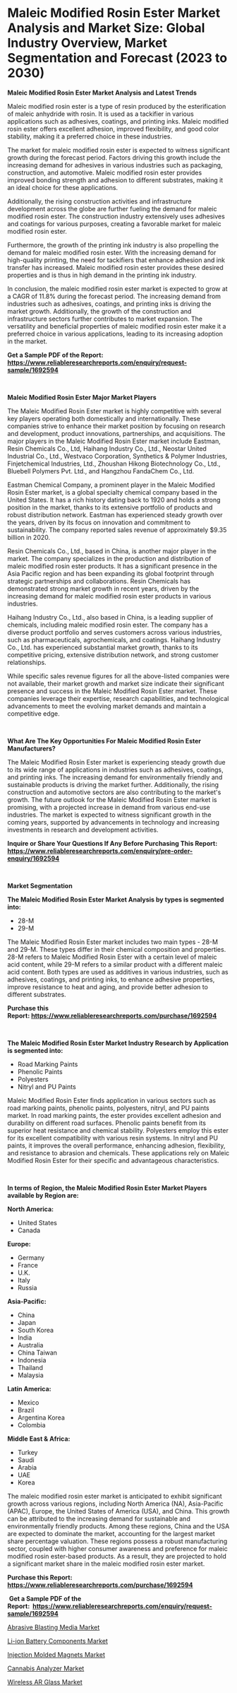 <p><h1>Maleic Modified Rosin Ester Market Analysis and Market Size: Global Industry Overview, Market Segmentation and Forecast (2023 to 2030)</h1></p><p><strong>Maleic Modified Rosin Ester Market Analysis and Latest Trends</strong></p>
<p><p>Maleic modified rosin ester is a type of resin produced by the esterification of maleic anhydride with rosin. It is used as a tackifier in various applications such as adhesives, coatings, and printing inks. Maleic modified rosin ester offers excellent adhesion, improved flexibility, and good color stability, making it a preferred choice in these industries.</p><p>The market for maleic modified rosin ester is expected to witness significant growth during the forecast period. Factors driving this growth include the increasing demand for adhesives in various industries such as packaging, construction, and automotive. Maleic modified rosin ester provides improved bonding strength and adhesion to different substrates, making it an ideal choice for these applications.</p><p>Additionally, the rising construction activities and infrastructure development across the globe are further fueling the demand for maleic modified rosin ester. The construction industry extensively uses adhesives and coatings for various purposes, creating a favorable market for maleic modified rosin ester.</p><p>Furthermore, the growth of the printing ink industry is also propelling the demand for maleic modified rosin ester. With the increasing demand for high-quality printing, the need for tackifiers that enhance adhesion and ink transfer has increased. Maleic modified rosin ester provides these desired properties and is thus in high demand in the printing ink industry.</p><p>In conclusion, the maleic modified rosin ester market is expected to grow at a CAGR of 11.8% during the forecast period. The increasing demand from industries such as adhesives, coatings, and printing inks is driving the market growth. Additionally, the growth of the construction and infrastructure sectors further contributes to market expansion. The versatility and beneficial properties of maleic modified rosin ester make it a preferred choice in various applications, leading to its increasing adoption in the market.</p></p>
<p><strong>Get a Sample PDF of the Report:&nbsp; <a href="https://www.reliableresearchreports.com/enquiry/request-sample/1692594">https://www.reliableresearchreports.com/enquiry/request-sample/1692594</a></strong></p>
<p>&nbsp;</p>
<p><strong>Maleic Modified Rosin Ester Major Market Players</strong></p>
<p><p>The Maleic Modified Rosin Ester market is highly competitive with several key players operating both domestically and internationally. These companies strive to enhance their market position by focusing on research and development, product innovations, partnerships, and acquisitions. The major players in the Maleic Modified Rosin Ester market include Eastman, Resin Chemicals Co., Ltd, Haihang Industry Co., Ltd., Neostar United Industrial Co., Ltd., Westvaco Corporation, Synthetics & Polymer Industries, Finjetchemical Industries, Ltd., Zhoushan Hikong Biotechnology Co., Ltd., Bluebell Polymers Pvt. Ltd., and Hangzhou FandaChem Co., Ltd.</p><p>Eastman Chemical Company, a prominent player in the Maleic Modified Rosin Ester market, is a global specialty chemical company based in the United States. It has a rich history dating back to 1920 and holds a strong position in the market, thanks to its extensive portfolio of products and robust distribution network. Eastman has experienced steady growth over the years, driven by its focus on innovation and commitment to sustainability. The company reported sales revenue of approximately $9.35 billion in 2020.</p><p>Resin Chemicals Co., Ltd., based in China, is another major player in the market. The company specializes in the production and distribution of maleic modified rosin ester products. It has a significant presence in the Asia Pacific region and has been expanding its global footprint through strategic partnerships and collaborations. Resin Chemicals has demonstrated strong market growth in recent years, driven by the increasing demand for maleic modified rosin ester products in various industries.</p><p>Haihang Industry Co., Ltd., also based in China, is a leading supplier of chemicals, including maleic modified rosin ester. The company has a diverse product portfolio and serves customers across various industries, such as pharmaceuticals, agrochemicals, and coatings. Haihang Industry Co., Ltd. has experienced substantial market growth, thanks to its competitive pricing, extensive distribution network, and strong customer relationships.</p><p>While specific sales revenue figures for all the above-listed companies were not available, their market growth and market size indicate their significant presence and success in the Maleic Modified Rosin Ester market. These companies leverage their expertise, research capabilities, and technological advancements to meet the evolving market demands and maintain a competitive edge.</p></p>
<p>&nbsp;</p>
<p><strong>What Are The Key Opportunities For Maleic Modified Rosin Ester Manufacturers?</strong></p>
<p><p>The Maleic Modified Rosin Ester market is experiencing steady growth due to its wide range of applications in industries such as adhesives, coatings, and printing inks. The increasing demand for environmentally friendly and sustainable products is driving the market further. Additionally, the rising construction and automotive sectors are also contributing to the market's growth. The future outlook for the Maleic Modified Rosin Ester market is promising, with a projected increase in demand from various end-use industries. The market is expected to witness significant growth in the coming years, supported by advancements in technology and increasing investments in research and development activities.</p></p>
<p><strong>Inquire or Share Your Questions If Any Before Purchasing This Report: <a href="https://www.reliableresearchreports.com/enquiry/pre-order-enquiry/1692594">https://www.reliableresearchreports.com/enquiry/pre-order-enquiry/1692594</a></strong></p>
<p>&nbsp;</p>
<p><strong>Market Segmentation</strong></p>
<p><strong>The Maleic Modified Rosin Ester Market Analysis by types is segmented into:</strong></p>
<p><ul><li>28-M</li><li>29-M</li></ul></p>
<p><p>The Maleic Modified Rosin Ester market includes two main types - 28-M and 29-M. These types differ in their chemical composition and properties. 28-M refers to Maleic Modified Rosin Ester with a certain level of maleic acid content, while 29-M refers to a similar product with a different maleic acid content. Both types are used as additives in various industries, such as adhesives, coatings, and printing inks, to enhance adhesive properties, improve resistance to heat and aging, and provide better adhesion to different substrates.</p></p>
<p><strong>Purchase this Report:&nbsp;<a href="https://www.reliableresearchreports.com/purchase/1692594">https://www.reliableresearchreports.com/purchase/1692594</a></strong></p>
<p>&nbsp;</p>
<p><strong>The Maleic Modified Rosin Ester Market Industry Research by Application is segmented into:</strong></p>
<p><ul><li>Road Marking Paints</li><li>Phenolic Paints</li><li>Polyesters</li><li>Nitryl and PU Paints</li></ul></p>
<p><p>Maleic Modified Rosin Ester finds application in various sectors such as road marking paints, phenolic paints, polyesters, nitryl, and PU paints market. In road marking paints, the ester provides excellent adhesion and durability on different road surfaces. Phenolic paints benefit from its superior heat resistance and chemical stability. Polyesters employ this ester for its excellent compatibility with various resin systems. In nitryl and PU paints, it improves the overall performance, enhancing adhesion, flexibility, and resistance to abrasion and chemicals. These applications rely on Maleic Modified Rosin Ester for their specific and advantageous characteristics.</p></p>
<p>&nbsp;</p>
<p><strong>In terms of Region, the Maleic Modified Rosin Ester Market Players available by Region are:</strong></p>
<p>
    <p> <strong> North America: </strong>
        <ul>
            <li>United States</li>
            <li>Canada</li>
        </ul>
        </p> 
    <p> <strong> Europe: </strong>
        <ul>
            <li>Germany</li>
            <li>France</li>
            <li>U.K.</li>
            <li>Italy</li>
            <li>Russia</li>
        </ul>
        </p> 
    <p> <strong> Asia-Pacific: </strong>
        <ul>
            <li>China</li>
            <li>Japan</li>
            <li>South Korea</li>
            <li>India</li>
            <li>Australia</li>
            <li>China Taiwan</li>
            <li>Indonesia</li>
            <li>Thailand</li>
            <li>Malaysia</li>
        </ul>
        </p> 
    <p> <strong> Latin America: </strong>
        <ul>
            <li>Mexico</li>
            <li>Brazil</li>
            <li>Argentina Korea</li>
            <li>Colombia</li>
        </ul>
        </p> 
    <p> <strong> Middle East & Africa: </strong>
        <ul>
            <li>Turkey</li>
            <li>Saudi</li>
            <li>Arabia</li>
            <li>UAE</li>
            <li>Korea</li>
        </ul>
    </p>
    </p>
<p><p>The maleic modified rosin ester market is anticipated to exhibit significant growth across various regions, including North America (NA), Asia-Pacific (APAC), Europe, the United States of America (USA), and China. This growth can be attributed to the increasing demand for sustainable and environmentally friendly products. Among these regions, China and the USA are expected to dominate the market, accounting for the largest market share percentage valuation. These regions possess a robust manufacturing sector, coupled with higher consumer awareness and preference for maleic modified rosin ester-based products. As a result, they are projected to hold a significant market share in the maleic modified rosin ester market.</p></p>
<p><strong>Purchase this Report: <a href="https://www.reliableresearchreports.com/purchase/1692594">https://www.reliableresearchreports.com/purchase/1692594</a></strong></p>
<p>&nbsp;<strong>Get a Sample PDF of the Report:&nbsp;&nbsp;<a href="https://www.reliableresearchreports.com/enquiry/request-sample/1692594">https://www.reliableresearchreports.com/enquiry/request-sample/1692594</a></strong></p>
<p><strong></strong></p>
<p><p><a href="https://github.com/Krish2023na/Market-Research-Report-List-1/blob/main/abrasive-blasting-media-market.md">Abrasive Blasting Media Market</a></p><p><a href="https://medium.com/@reportprime05/li-ion-battery-components-market-analysis-and-sze-forecasted-for-period-from-2023-to-2030-ebe5285486e2">Li-ion Battery Components Market</a></p><p><a href="https://github.com/zebdakicsin/Market-Research-Report-List-1/blob/main/injection-molded-magnets-market.md">Injection Molded Magnets Market</a></p><p><a href="https://medium.com/@omamuller06/cannabis-analyzer-market-size-market-outlook-and-market-forecast-2023-to-2030-3d29e60639c0">Cannabis Analyzer Market</a></p><p><a href="https://medium.com/@angelageorge32/wireless-ar-glass-nbsp-market-focuses-on-market-share-size-and-projected-forecast-till-2030-924b7f19b0b4">Wireless AR Glass Market</a></p></p>